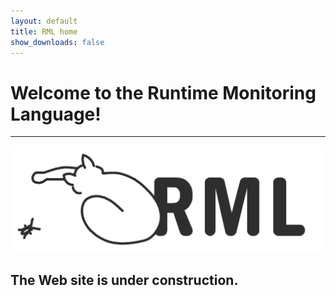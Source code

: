 ```yaml
---
layout: default
title: RML home
show_downloads: false
---
```

# Welcome to the Runtime Monitoring Language!

* * *

![Logo](logoBW.png)

## The Web site is under construction.


